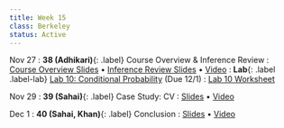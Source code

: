 ```yaml
---
title: Week 15
class: Berkeley
status: Active
---
```


Nov 27
: **38 (Adhikari)**{: .label} Course Overview & Inference Review
  : [Course Overview Slides](https://docs.google.com/presentation/d/1YkGrZ37EzOkR-sHfdhIfI6Tp_KcahQigDaujNwJwgt8/edit?usp=sharing) &#8226; [Inference Review Slides](https://docs.google.com/presentation/d/1KjRI-CQv1yBbp-FpUWduK4VCNNla8gHX7tniKL-kD58/edit?usp=sharing) &#8226; [Video](https://bcourses.berkeley.edu/courses/1528314/external_tools/78985)
: **Lab**{: .label .label-lab} [Lab 10: Conditional Probability](https://data8.datahub.berkeley.edu/hub/user-redirect/git-pull?repo=https%3A%2F%2Fgithub.com%2Fdata-8%2Fmaterials-fa23&urlpath=tree%2Fmaterials-fa23%2Flab%2Flab10%2Flab10.ipynb) (Due 12/1)
  : [Lab 10 Worksheet](https://drive.google.com/file/d/1T4no4aIPbeBZ1-BzYeFz1pkwqtjkwiO0/view?usp=drive_link)

Nov 29
: **39 (Sahai)**{: .label} Case Study: CV
  : [Slides](https://docs.google.com/presentation/d/1XwqefUVTpChhFXCeND8b7VfESrBQ9QVqIZID50k2FV0/edit?usp=sharing) &#8226; [Video](https://bcourses.berkeley.edu/courses/1528314/external_tools/78985)

Dec 1
: **40 (Sahai, Khan)**{: .label} Conclusion
  : [Slides](https://docs.google.com/presentation/d/1BwC1tqvh77lVu3tVfUKJb8MnubgSoQmhTipPPwy5bi4/edit?usp=sharing) &#8226; [Video](https://bcourses.berkeley.edu/courses/1528314/external_tools/78985)

